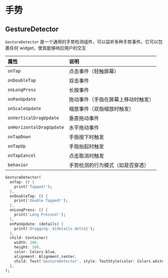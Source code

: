 # 手势




## GestureDetector

`GestureDetector` 是一个通用的手势检测组件，可以监听多种手势事件。它可以包裹任何 widget，使其能够响应用户的交互

| 属性                     | 说明                               |
| :----------------------- | :--------------------------------- |
| `onTap`                  | 点击事件（轻触屏幕）               |
| `onDoubleTap`            | 双击事件                           |
| `onLongPress`            | 长按事件                           |
| `onPanUpdate`            | 拖动事件（手指在屏幕上移动时触发） |
| `onScaleUpdate`          | 缩放事件（双指缩放时触发）         |
| `onVerticalDragUpdate`   | 垂直拖动事件                       |
| `onHorizontalDragUpdate` | 水平拖动事件                       |
| `onTapDown`              | 手指按下时触发                     |
| `onTapUp`                | 手指抬起时触发                     |
| `onTapCancel`            | 点击取消时触发                     |
| `behavior`               | 手势检测的行为模式（如是否穿透）   |

```dart
GestureDetector(
  onTap: () {
    print('Tapped!');
  },
  onDoubleTap: () {
    print('Double Tapped!');
  },
  onLongPress: () {
    print('Long Pressed!');
  },
  onPanUpdate: (details) {
    print('Dragging: ${details.delta}');
  },
  child: Container(
    width: 200,
    height: 100,
    color: Colors.blue,
    alignment: Alignment.center,
    child: Text('GestureDetector', style: TextStyle(color: Colors.white)),
  ),
);
```